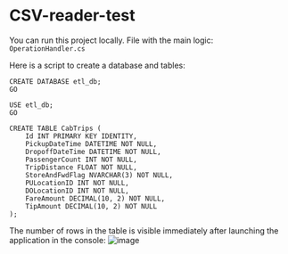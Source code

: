 # CSV-reader-test

You can run this project locally. File with the main logic: `OperationHandler.cs`

Here is a script to create a database and tables:
```
CREATE DATABASE etl_db;
GO

USE etl_db;
GO

CREATE TABLE CabTrips (
    Id INT PRIMARY KEY IDENTITY,
    PickupDateTime DATETIME NOT NULL,
    DropoffDateTime DATETIME NOT NULL,
    PassengerCount INT NOT NULL,
    TripDistance FLOAT NOT NULL,
    StoreAndFwdFlag NVARCHAR(3) NOT NULL,
    PULocationID INT NOT NULL,
    DOLocationID INT NOT NULL,
    FareAmount DECIMAL(10, 2) NOT NULL,
    TipAmount DECIMAL(10, 2) NOT NULL
);
```
The number of rows in the table is visible immediately after launching the application in the console:
![image](https://github.com/Vitalii1307/CSV-reader-test/assets/70515154/74f8f6f3-fc41-4519-87a1-dcecb03b0fd2)
